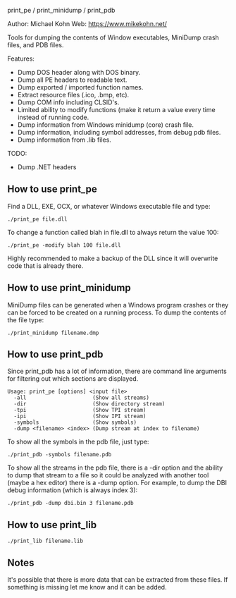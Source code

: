
print_pe / print_minidump / print_pdb

Author: Michael Kohn
   Web: https://www.mikekohn.net/

Tools for dumping the contents of Window executables, MiniDump crash files,
and PDB files.

Features:
* Dump DOS header along with DOS binary.
* Dump all PE headers to readable text.
* Dump exported / imported function names.
* Extract resource files (.ico, .bmp, etc).
* Dump COM info including CLSID's.
* Limited ability to modify functions (make it return a value every time
  instead of running code.
* Dump information from Windows minidump (core) crash file.
* Dump information, including symbol addresses, from debug pdb files.
* Dump information from .lib files.

TODO:
* Dump .NET headers

How to use print_pe
-------------------

Find a DLL, EXE, OCX, or whatever Windows executable file and type:

    ./print_pe file.dll

To change a function called blah in file.dll to always return the value 100:

    ./print_pe -modify blah 100 file.dll

Highly recommended to make a backup of the DLL since it will overwrite
code that is already there.

How to use print_minidump
-------------------------

MiniDump files can be generated when a Windows program crashes or they
can be forced to be created on a running process. To dump the contents
of the file type:

    ./print_minidump filename.dmp

How to use print_pdb
--------------------

Since print_pdb has a lot of information, there are command line arguments
for filtering out which sections are displayed.

    Usage: print_pe [options] <input file>
      -all                     (Show all streams)
      -dir                     (Show directory stream)
      -tpi                     (Show TPI stream)
      -ipi                     (Show IPI stream)
      -symbols                 (Show symbols)
      -dump <filename> <index> (Dump stream at index to filename)

To show all the symbols in the pdb file, just type:

    ./print_pdb -symbols filename.pdb

To show all the streams in the pdb file, there is a -dir option and
the ability to dump that stream to a file so it could be analyzed with
another tool (maybe a hex editor) there is a -dump option. For example,
to dump the DBI debug information (which is always index 3):

    ./print_pdb -dump dbi.bin 3 filename.pdb

How to use print_lib
--------------------

    ./print_lib filename.lib

Notes
-----

It's possible that there is more data that can be extracted from these files.
If something is missing let me know and it can be added.

